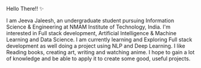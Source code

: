 Hello There!! ✨

I am Jeeva Jaleesh, an undergraduate student pursuing Information Science & Engineering at NMAM Institute of Technology, India.
I'm interested in Full stack development, Artificial Intelligence & Machine Learning and Data Science.
I am currently learning and Exploring Full stack development as well doing a project using NLP and Deep Learning.
I like Reading books, creating art, writing and watching anime.
I hope to gain a lot of knowledge and be able to apply it to create some good, useful projects.

<!---
jeeva58/jeeva58 is a ✨ special ✨ repository because its `README.md` (this file) appears on your GitHub profile.
You can click the Preview link to take a look at your changes.
--->
